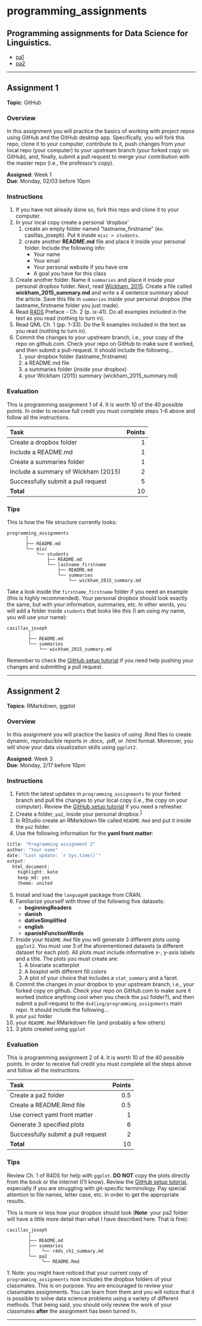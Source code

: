 

<!-- 
Beginning of semester prep: 
&#10;- hide all PAs by setting eval=F below
- Remove misc directory from commit history and add back (in .gitignore) 
  when appropriate
-->

# programming_assignments

## Programming assignments for Data Science for Linguistics.

- [pa1](#assignment-1)
- [pa2](#assignment-2)

------------------------------------------------------------------------

## Assignment 1

**Topic**: GitHub

### Overview

In this assignment you will practice the basics of working with project
repos using GitHub and the GitHub desktop app. Specifically, you will
fork this repo, clone it to your computer, contribute to it, push
changes from your local repo (your computer) to your upstream branch
(your forked copy on GitHub), and, finally, submit a pull request to
merge your contribution with the master repo (i.e., the professor’s
copy).

**Assigned**: Week 1  
**Due**: Monday, 02/03 before 10pm

### Instructions

1.  If you have not already done so, fork this repo and clone it to your
    computer.
2.  In your local copy create a personal ‘dropbox’
    1.  create an empty folder named “lastname_firstname” (ex.
        casillas_joseph). Put it inside `misc > students`.
    2.  create another **README.md** file and place it inside your
        personal folder. Include the following info:
        - Your name
        - Your email
        - Your personal website if you have one
        - A goal you have for this class
3.  Create another folder. Name it `summaries` and place it inside your
    personal dropbox folder. Next, read [Wickham,
    2015](https://nhorton.people.amherst.edu/mererenovation/17_Wickham.PDF).
    Create a file called **wickham_2015_summary.md** and write a 4
    sentence summary about the article. Save this file in `summaries`
    inside your personal dropbox (the lastname_firstname folder you just
    made).
4.  Read [R4DS](http://r4ds.had.co.nz/index.html) Preface - Ch. 2
    (p. ix-41). Do all examples included in the text as you read
    (nothing to turn in).
5.  Read QML Ch. 1 (pp. 1-33). Do the R examples included in the text as
    you read (nothing to turn in).
6.  Commit the changes to your upstream branch, i.e., your copy of the
    repo on github.com. Check your repo on GitHub to make sure it
    worked, and then submit a pull-request. It should include the
    following…
    1.  your dropbox folder (lastname_firstname)
    2.  a README.md file
    3.  a summaries folder (inside your dropbox)
    4.  your Wickham (2015) summary (wickham_2015_summary.md)

### Evaluation

This is programming assignment 1 of 4. It is worth 10 of the 40 possible
points. In order to receive full credit you must complete steps 1-6
above and follow all the instructions.

| Task                                | Points |
|:------------------------------------|-------:|
| Create a dropbox folder             |      1 |
| Include a README.md                 |      1 |
| Create a summaries folder           |      1 |
| Include a summary of Wickham (2015) |      2 |
| Successfully submit a pull request  |      5 |
| **Total**                           |     10 |

### Tips

This is how the file structure currently looks:

    programming_assignments
           │
           ├── README.md
           └── misc
               └── students
                   ├── README.md
                   └── lastname_firstname
                       ├── README.md
                       └── summaries
                           └── wickham_2015_summary.md

Take a look inside the `firstname_firstname` folder if you need an
example (this is highly recommended). Your personal dropbox should look
exactly the same, but with your information, summaries, etc. In other
words, you will add a folder inside `students` that looks like this (I
am using my name, you will use your name):

    casillas_joseph
            │
            ├── README.md
            └── summaries
                └── wickham_2015_summary.md

Remember to check the [GitHub setup
tutorial](https://www.ds4ling.jvcasillas.com/misc/tutorials/github_setup/)
if you need help pushing your changes and submitting a pull request.

------------------------------------------------------------------------

## Assignment 2

**Topics**: RMarkdown, ggplot

### Overview

In this assignment you will practice the basics of using .Rmd files to
create dynamic, reproducible reports in .docx, .pdf, or .html format.
Moreover, you will show your data visualization skills using `ggplot2`.

**Assigned**: Week 3  
**Due**: Monday, 2/17 before 10pm

### Instructions

1.  Fetch the latest updates in `programming_assignments` to your forked
    branch and pull the changes to your local copy (i.e., the copy on
    your computer). Review the [GitHub setup
    tutorial](https://www.ds4ling.jvcasillas.com/misc/tutorials/github_setup/)
    if you need a refresher.
2.  Create a folder, `pa2`, inside your personal
    dropbox.<sup>[1](#myfootnote1)</sup>
3.  In RStudio create an RMarkdown file called `README.Rmd` and put it
    inside the `pa2` folder.
4.  Use the following information for the **yaml front matter**:

``` r
title: "Programming assignment 2"  
author: "Your name"  
date: "Last update: `r Sys.time()`"  
output:  
  html_document:  
    highlight: kate  
    keep_md: yes  
    theme: united
```

5.  Install and load the `languageR` package from CRAN.
6.  Familiarize yourself with three of the following five datasets:
    - **beginningReaders**
    - **danish**
    - **dativeSimplified**
    - **english**
    - **spanishFunctionWords**
7.  Inside your `README.Rmd` file you will generate 3 different plots
    using `ggplot2`. You must use 3 of the aforementioned datasets (a
    different dataset for each plot). All plots must include informative
    x-, y-axis labels and a title. The plots you must create are:
    1.  A bivariate scatterplot
    2.  A boxplot with different fill colors
    3.  A plot of your choice that includes a `stat_summary` and a
        facet.
8.  Commit the changes in your dropbox to your upstream branch, i.e.,
    your forked copy on github. Check your repo on GitHub.com to make
    sure it worked (notice anything cool when you check the `pa2`
    folder?), and then submit a pull-request to the
    `ds4ling/programming_assignments` main repo. It should include the
    following…
9.  your `pa2` folder
10. your `README.Rmd` RMarkdown file (and probably a few others)
11. 3 plots created using `ggplot`

### Evaluation

This is programming assignment 2 of 4. It is worth 10 of the 40 possible
points. In order to receive full credit you must complete all the steps
above and follow all the instructions.

| Task                               | Points |
|:-----------------------------------|-------:|
| Create a pa2 folder                |    0.5 |
| Create a README.Rmd file           |    0.5 |
| Use correct yaml front matter      |      1 |
| Generate 3 specified plots         |      6 |
| Successfully submit a pull request |      2 |
| **Total**                          |     10 |

### Tips

Review Ch. 1 of R4DS for help with `ggplot`. **DO NOT** copy the plots
directly from the book or the internet (I’ll know). Review the [GitHub
setup
tutorial](https://www.ds4ling.jvcasillas.com/misc/tutorials/github_setup/),
especially if you are struggling with git-specific terminology. Pay
special attention to file names, letter case, etc. in order to get the
appropriate results.

This is more or less how your dropbox should look (**Note**: your pa2
folder will have a little more detail than what I have described here.
That is fine):

    casillas_joseph
            │
            ├── README.md
            ├── summaries
            │    └── r4ds_ch1_summary.md
            └── pa2
                 └── README.Rmd

<a name="myfootnote1">1</a>: Note: you might have noticed that your
current copy of `programming_assignments` now includes the dropbox
folders of your classmates. This is on purpose. You are encouraged to
review your classmates assignments. You can learn from them and you will
notice that it is possible to solve data science problems using a
variety of different methods. That being said, you should only review
the work of your classmates **after** the assignment has been turned in.

------------------------------------------------------------------------
